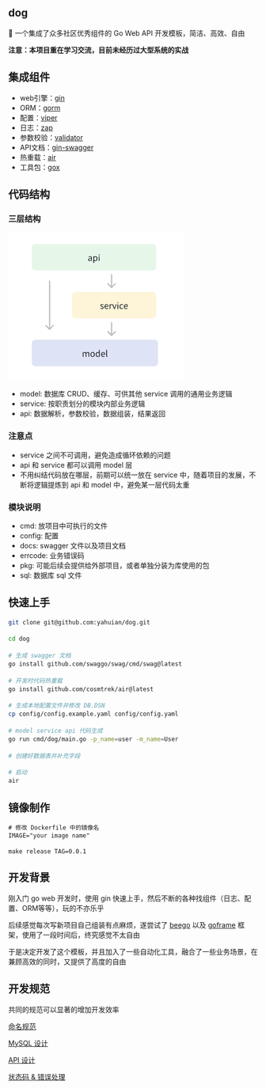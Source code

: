 ## dog

🐶 一个集成了众多社区优秀组件的 Go Web API 开发模板，简洁、高效、自由

**注意：本项目重在学习交流，目前未经历过大型系统的实战**

## 集成组件

- web引擎：[gin](https://github.com/gin-gonic/gin)
- ORM：[gorm](https://github.com/go-gorm/gorm)
- 配置：[viper](https://github.com/spf13/viper)
- 日志：[zap](https://github.com/uber-go/zap/blob/master)
- 参数校验：[validator](https://github.com/go-playground/validator)
- API文档：[gin-swagger](https://github.com/swaggo/gin-swagger)
- 热重载：[air](https://github.com/cosmtrek/air)
- 工具包：[gox](https://github.com/yahuian/gox)

## 代码结构

### 三层结构

![](./docs/image/three-level.png)

- model: 数据库 CRUD、缓存、可供其他 service 调用的通用业务逻辑
- service: 按职责划分的模块内部业务逻辑
- api: 数据解析，参数校验，数据组装，结果返回

### 注意点

- service 之间不可调用，避免造成循环依赖的问题
- api 和 service 都可以调用 model 层
- 不用纠结代码放在哪层，前期可以统一放在 service 中，随着项目的发展，不断将逻辑提炼到 api 和 model 中，避免某一层代码太重

### 模块说明

- cmd: 放项目中可执行的文件
- config: 配置
- docs: swagger 文件以及项目文档
- errcode: 业务错误码
- pkg: 可能后续会提供给外部项目，或者单独分装为库使用的包
- sql: 数据库 sql 文件

## 快速上手

```sh
git clone git@github.com:yahuian/dog.git

cd dog

# 生成 swagger 文档
go install github.com/swaggo/swag/cmd/swag@latest

# 开发时代码热重载
go install github.com/cosmtrek/air@latest

# 生成本地配置文件并修改 DB.DSN
cp config/config.example.yaml config/config.yaml

# model service api 代码生成
go run cmd/dog/main.go -p_name=user -m_name=User

# 创建好数据表并补充字段

# 启动
air
```

## 镜像制作

```
# 修改 Dockerfile 中的镜像名
IMAGE="your image name"

make release TAG=0.0.1
```

## 开发背景

刚入门 go web 开发时，使用 gin 快速上手，然后不断的各种找组件（日志、配置、ORM等等），玩的不亦乐乎

后续感觉每次写新项目自己组装有点麻烦，遂尝试了 [beego](https://github.com/beego/beego) 以及 [goframe](https://github.com/gogf/gf) 框架，使用了一段时间后，终究感觉不太自由

于是决定开发了这个模板，并且加入了一些自动化工具，融合了一些业务场景，在兼顾高效的同时，又提供了高度的自由

## 开发规范

共同的规范可以显著的增加开发效率

[命名规范](./docs/命名规范.md)

[MySQL 设计](./sql/README.md)

[API 设计](./api/README.md)

[状态码 & 错误处理](./errcode/README.md)
